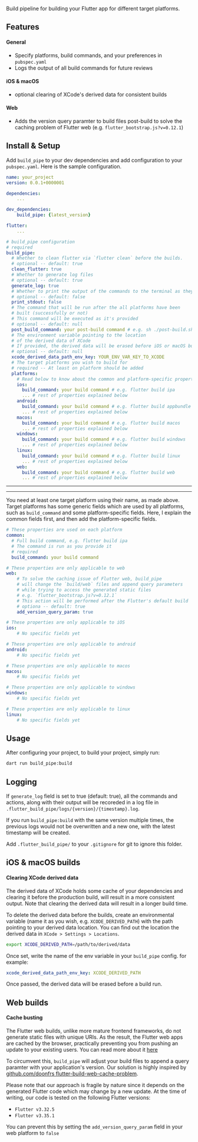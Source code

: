 <!-- 
This README describes the package. If you publish this package to pub.dev,
this README's contents appear on the landing page for your package.

For information about how to write a good package README, see the guide for
[writing package pages](https://dart.dev/tools/pub/writing-package-pages). 

For general information about developing packages, see the Dart guide for
[creating packages](https://dart.dev/guides/libraries/create-packages)
and the Flutter guide for
[developing packages and plugins](https://flutter.dev/to/develop-packages). 
-->

Build pipeline for building your Flutter app for different target platforms.

## Features

#### General
- Specify platforms, build commands, and your preferences in `pubspec.yaml`
- Logs the output of all build commands for future reviews

#### iOS & macOS
- optional clearing of XCode's derived data for consistent builds

#### Web
- Adds the version query paramter to build files post-build to solve the caching problem of Flutter web (e.g. `flutter_bootstrap.js?v=0.12.1`)

## Install & Setup

Add `build_pipe` to your dev dependencies and add configuration to your `pubspec.yaml`. Here is the sample configuration.

```yaml
name: your_project
version: 0.0.1+0000001

dependencies:
    ...

dev_dependencies:
    build_pipe: {latest_version}

flutter:
    ...

# build_pipe configuration
# required
build_pipe:
  # Whether to clean flutter via `flutter clean` before the builds.
  # optional -- default: true
  clean_flutter: true
  # Whether to generate log files
  # optional -- default: true
  generate_log: true
  # Whether to print the output of the commands to the terminal as they are being run
  # optional -- default: false
  print_stdout: false
  # The command that will be run after the all platforms have been
  # built (successfully or not)
  # This command will be executed as it's provided
  # optional -- default: null
  post_build_command: your post-build command # e.g. sh ./post-build.sh
  # The environment variable pointing to the location
  # of the derived data of XCode
  # If provided, the derived data will be erased before iOS or macOS builds
  # optional -- default: null
  xcode_derived_data_path_env_key: YOUR_ENV_VAR_KEY_TO_XCODE
  # The target platforms you wish to build for
  # required -- At least on platform should be added
  platforms:
    # Read below to know about the common and platform-specific properties of each platform object
    ios:
      build_command: your build command # e.g. flutter build ipa
      ... # rest of properties explained below
    android:
      build_command: your build command # e.g. flutter build appbundle
      ... # rest of properties explained below
    macos:
      build_command: your build command # e.g. flutter build macos
      ... # rest of properties explained below
    windows:
      build_command: your build command # e.g. flutter build windows
      ... # rest of properties explained below
    linux:
      build_command: your build command # e.g. flutter build linux
      ... # rest of properties explained below
    web:
      build_command: your build command # e.g. flutter build web
      ... # rest of properties explained below
```

---
---
You need at least one target platform using their name, as made above. Target platforms has some generic fields which are used by all platforms, such as `build_command` and some platform-specific fields. Here, I explain the common fields first, and then add the platform-specific fields.

```yaml
# These properties are used on each platform
common:
  # Full build command, e.g. flutter build ipa
  # The command is run as you provide it
  # required
  build_command: your build command      

# These properties are only applicable to web
web:
    # To solve the caching issue of Flutter web, build_pipe
    # will change the `build/web` files and append query parameters
    # while trying to access the generated static files
    # e.g. `flutter_bootstrap.js?v=0.12.1`
    # This action will be performed after the Flutter's default build
    # optiona -- default: true
    add_version_query_param: true

# These properties are only applicable to iOS
ios:
    # No specific fields yet

# These properties are only applicable to android
android:
    # No specific fields yet

# These properties are only applicable to macos
macos:
    # No specific fields yet

# These properties are only applicable to windows
windows:
    # No specific fields yet

# These properties are only applicable to linux
linux:
    # No specific fields yet
```

## Usage

After configuring your project, to build your project, simply run:
```bash
dart run build_pipe:build
```

## Logging

If `generate_log` field is set to true (default: true), all the commands and actions, along with their output will be recoreded in a log file in `.flutter_build_pipe/logs/{version}/{timestamp}.log`.

If you run `build_pipe:build` with the same version multiple times, the previous logs would not be overwritten and a new one, with the latest timestamp will be created.

Add `.flutter_build_pipe/` to your `.gitignore` for git to ignore this folder.


## iOS & macOS builds

#### Clearing XCode derived data
The derived data of XCode holds some cache of your dependencies and clearing it before the production build, will result in a more consistent output. Note that clearing the derived data will result in a longer build time.

To delete the derived data before the builds, create an environmental variable (name it as you wish, e.g. `XCODE_DERIVED_PATH`) with the path pointing to your derived data location. You can find out the location the derived data in `XCode > Settings > Locations`.

```bash
export XCODE_DERIVED_PATH=/path/to/derived/data
```

Once set, write the name of the env variable in your `build_pipe` config. for example:

```yaml
xcode_derived_data_path_env_key: XCODE_DERIVED_PATH
```

Once passed, the derived data will be erased before a build run.

## Web builds

#### Cache busting
The Flutter web builds, unlike more mature frontend frameworks, do not generate static files with unique URIs. As the result, the Flutter web apps are cached by the browser, practically preventing you from pushing an update to your existing users. You can read more about it [here](https://docs.flutter.dev/platform-integration/web/faq#why-doesnt-my-app-update-immediately-after-its-deployed)

To circumvent this, `build_pipe` will adjust your build files to append a query paramter with your application's version. Our solution is highly inspired by [github.com/doonfrs
flutter-build-web-cache-problem](https://github.com/doonfrs/flutter-build-web-cache-problem).

Please note that our approach is fragile by nature since it depends on the generated Flutter code which may change by a new update. At the time of writing, our code is tested on the following Flutter versions:
  - `Flutter v3.32.5`
  - `Flutter v3.35.1`

You can prevent this by setting the `add_version_query_param` field in your web platform to `false`